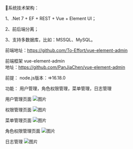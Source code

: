 🎉系统技术架构：

1、.Net 7 + EF + REST + Vue + Element UI；

2、前后端分离；

3、支持多数据库，比如：MSSQL、MySQL。

前端地址：https://github.com/To-Effort/vue-element-admin

前端框架
vue-element-admin  
地址：https://github.com/PanJiaChen/vue-element-admin

前提：
node.js版本：=>16.18.0



功能：
用户管理，角色权限管理，菜单管理，日志管理

用户管理页面
![图片](https://github.com/To-Effort/ElectricAPI/assets/90765478/e5096e43-62db-4653-bbf4-33f36c6506d8)

权限管理页面
![图片](https://github.com/To-Effort/ElectricAPI/assets/90765478/2060b9cd-fc5c-45f7-b666-470dbd6fec22)

菜单管理页面
![图片](https://github.com/To-Effort/ElectricAPI/assets/90765478/5eaa861c-1ea7-4afe-9ada-63ae6253fcea)

角色权限管理页面
![图片](https://github.com/To-Effort/ElectricAPI/assets/90765478/0d0e9c79-ce25-40e6-a3b2-63b2d14ee7e8)

日志管理
![图片](https://github.com/To-Effort/ElectricAPI/assets/90765478/2ff9266a-4e26-4583-a248-19dad9a4a91b)


